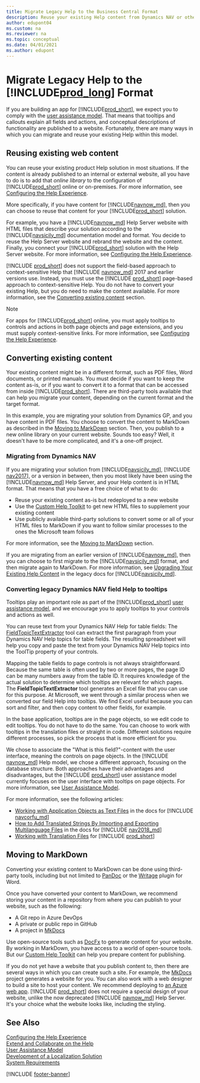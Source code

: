 ```yaml
---
title: Migrate Legacy Help to the Business Central Format
description: Reuse your existing Help content from Dynamics NAV or other products, and make it available to your Business Central solution.
author: edupont04
ms.custom: na
ms.reviewer: na
ms.topic: conceptual
ms.date: 04/01/2021
ms.author: edupont
---
```


# Migrate Legacy Help to the [!INCLUDE[prod_long](../developer/includes/prod_long.md)] Format

If you are building an app for [!INCLUDE[prod_short](../developer/includes/prod_short.md)], we expect you to comply with the [user assistance model](../user-assistance.md). That means that tooltips and callouts explain all fields and actions, and conceptual descriptions of functionality are published to a website. Fortunately, there are many ways in which you can migrate and reuse your existing Help within this model.  

## Reusing existing web content

You can reuse your existing product Help solution in most situations. If the content is already published to an internal or external website, all you have to do is to add that *online library* to the configuration of [!INCLUDE[prod_short](../developer/includes/prod_short.md)] online or on-premises. For more information, see [Configuring the Help Experience](../deployment/configure-help.md).  

More specifically, if you have content for [!INCLUDE[navnow_md](../developer/includes/navnow_md.md)], then you can choose to reuse that content for your [!INCLUDE[prod_short](../developer/includes/prod_short.md)] solution.  

For example, you have a [!INCLUDE[navnow_md](../developer/includes/navnow_md.md)] Help Server website with HTML files that describe your solution according to the [!INCLUDE[navsicily_md](../developer/includes/navsicily_md.md)] documentation model and format. You decide to reuse the Help Server website and rebrand the website and the content. Finally, you connect your [!INCLUDE[prod_short](../developer/includes/prod_short.md)] solution with the Help Server website. For more information, see [Configuring the Help Experience](../deployment/configure-help.md).  

[!INCLUDE [prod_short](../developer/includes/prod_short.md)] does not support the field-based approach to context-sensitive Help that [!INCLUDE [navnow_md](../developer/includes/navnow_md.md)] 2017 and earlier versions use. Instead, you must use the [!INCLUDE [prod_short](../developer/includes/prod_short.md)] page-based approach to context-sensitive Help. You do not have to convert your existing Help, but you do need to make the content available. For more information, see the [Converting existing content](#converting-existing-content) section.  

> [!NOTE]
> For apps for [!INCLUDE[prod_short](../developer/includes/prod_short.md)] online, you must apply tooltips to controls and actions in both page objects and page extensions, and you must supply context-sensitive links. For more information, see [Configuring the Help Experience](../deployment/configure-help.md).

## Converting existing content

Your existing content might be in a different format, such as PDF files, Word documents, or printed manuals. You must decide if you want to keep the content as-is, or if you want to convert it to a format that can be accessed from inside [!INCLUDE[prod_short](../developer/includes/prod_short.md)]. There are third-party tools available that can help you migrate your content, depending on the current format and the target format.  

In this example, you are migrating your solution from Dynamics GP, and you have content in PDF files. You choose to convert the content to MarkDown as described in the [Moving to MarkDown](#moving-to-markdown) section. Then, you publish to a new online library on your current website. Sounds too easy? Well, it doesn't have to be more complicated, and it's a one-off project.  

### Migrating from Dynamics NAV

If you are migrating your solution from [!INCLUDE[navsicily_md](../developer/includes/navsicily_md.md)], [!INCLUDE [nav2017](../developer/includes/nav2017.md)], or a version in between, then you most likely have been using the [!INCLUDE[navnow_md](../developer/includes/navnow_md.md)] Help Server, and your Help content is in HTML format. That means that you have a free choice of what to do:

* Reuse your existing content as-is but redeployed to a new website  
* Use the [Custom Help Toolkit](../help/custom-help-toolkit.md) to get new HTML files to supplement your existing content  
* Use publicly available third-party solutions to convert some or all of your HTML files to MarkDown if you want to follow similar processes to the ones the Microsoft team follows  

For more information, see the [Moving to MarkDown](#moving-to-markdown) section.  

If you are migrating from an earlier version of [!INCLUDE[navnow_md](../developer/includes/navnow_md.md)], then you can choose to first migrate to the [!INCLUDE[navsicily_md](../developer/includes/navsicily_md.md)] format, and then migrate again to MarkDown. For more information, see [Upgrading Your Existing Help Content](/previous-versions/dynamicsnav-2013r2/dn466754(v=nav.71)) in the legacy docs for [!INCLUDE[navsicily_md](../developer/includes/navsicily_md.md)].  

### Converting legacy Dynamics NAV field Help to tooltips

Tooltips play an important role as part of the [!INCLUDE[prod_short](../developer/includes/prod_short.md)] [user assistance model](../user-assistance.md), and we encourage you to apply tooltips to your controls and actions as well.  

You can reuse text from your Dynamics NAV Help for table fields: The [FieldTopicTextExtractor](../help/custom-help-toolkit-FieldTopicTextExtractor.md) tool can extract the first paragraph from your Dynamics NAV Help topics for table fields. The resulting spreadsheet will help you copy and paste the text from your Dynamics NAV Help topics into the ToolTip property of your controls.  

Mapping the table fields to page controls is not always straightforward. Because the same table is often used by two or more pages, the page ID can be many numbers away from the table ID. It requires knowledge of the actual solution to determine which tooltips are relevant for which pages. The **FieldTopicTextExtractor** tool generates an Excel file that you can use for this purpose. At Microsoft, we went through a similar process when we converted our field Help into tooltips. We find Excel useful because you can sort and filter, and then copy content to other fields, for example.  

In the base application, tooltips are in the page objects, so we edit code to edit tooltips. You do not have to do the same. You can choose to work with tooltips in the translation files or straight in code. Different solutions require different processes, so pick the process that is more efficient for you.  

We chose to associate the "What is this field?"-content with the user interface, meaning the controls on page objects. In the [!INCLUDE [navnow_md](../developer/includes/navnow_md.md)] Help model, we chose a different approach, focusing on the database structure. Both approaches have their advantages and disadvantages, but the [!INCLUDE [prod_short](../developer/includes/prod_short.md)] user assistance model currently focuses on the user interface with tooltips on page objects. For more information, see [User Assistance Model](../user-assistance.md).  

For more information, see the following articles:

* [Working with Application Objects as Text Files](/previous-versions/dynamicsnav-2016/dn789521%28v%3dnav.90%29) in the docs for [!INCLUDE [navcorfu_md](../developer/includes/navcorfu_md.md)]  
* [How to Add Translated Strings By Importing and Exporting Multilanguage Files](/dynamics-nav/how-to--add-translated-strings-by-importing-and-exporting-multilanguage-files) in the docs for [!INCLUDE [nav2018_md](../developer/includes/nav2018_md.md)]  
* [Working with Translation Files](../developer/devenv-work-with-translation-files.md) for [!INCLUDE [prod_short](../developer/includes/prod_short.md)]  

## Moving to MarkDown

Converting your existing content to MarkDown can be done using third-party tools, including but not limited to [PanDoc](https://pandoc.org) or the [Writage](https://www.writage.com/) plugin for Word.  

Once you have converted your content to MarkDown, we recommend storing your content in a repository from where you can publish to your website, such as the following:

* A Git repo in Azure DevOps  
* A private or public repo in GitHub  
* A project in [MkDocs](https://www.mkdocs.org/)  

Use open-source tools such as [DocFx](https://dotnet.github.io/docfx/) to generate content for your website. By working in MarkDown, you have access to a world of open-source tools. But our [Custom Help Toolkit](../help/custom-help-toolkit.md) can help you prepare content for publishing.  

If you do not yet have a website that you publish content to, then there are several ways in which you can create such a site. For example, the [MkDocs](https://www.mkdocs.org/) project generates a website for you. You can also work with a web designer to build a site to host your content. We recommend deploying to [an Azure web app](/azure/app-service/overview). [!INCLUDE [prod_short](../developer/includes/prod_short.md)] does not require a special design of your website, unlike the now deprecated [!INCLUDE [navnow_md](../developer/includes/navnow_md.md)] Help Server. It's your choice what the website looks like, including the styling.  

## See Also

[Configuring the Help Experience](../deployment/configure-help.md)  
[Extend and Collaborate on the Help](../help/contributor-guide.md)  
[User Assistance Model](../user-assistance.md)  
[Development of a Localization Solution](../developer/readiness/readiness-develop-localization.md)  
[System Requirements](../deployment/system-requirement-business-central.md)  

[!INCLUDE [footer-banner](../includes/footer-banner.md)]
